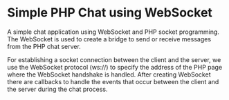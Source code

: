 # Simple PHP Chat using WebSocket


A simple chat application using WebSocket and PHP socket programming. The WebSocket is used to create a bridge to send or receive messages from the PHP chat server.

For establishing a socket connection between the client and the server, we use the WebSocket protocol (ws://) to specify the address of the PHP page where the WebSocket handshake is handled. After creating WebSocket there are callbacks to handle the events that occur between the client and the server during the chat process.
